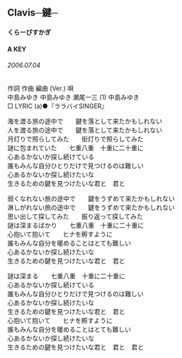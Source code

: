 ## Clavis─鍵─
#### くらーびすかぎ
#### A KEY
###### 2006.07.04


作詞  作曲  編曲 (Ver.)   唄   
中島みゆき   中島みゆき   瀬尾一三 (1)   中島みゆき   
□ LYRIC (a)●『ララバイSINGER』   
   
海を渡る旅の途中で　　鍵を落として来たかもしれない   
人を渡る旅の途中で　　鍵を落として来たかもしれない   
月灯りで照らしてみた　　街灯りで照らしてみた   
謎に包まれていた　　七重八重　十重に二十重に   
心あるかないか探し続けている   
誰もみんな自分ひとりだけで見つけるのは難しい   
心あるかないか探し続けたいな   
生きるための鍵を見つけたいな君と　君と   
   
弱くなれない旅の途中で　　鍵をうずめて来たかもしれない   
淋しがれない旅の途中で　　鍵をうずめて来たかもしれない   
思い出して探してみた　　振り返って探してみた   
謎は深まるばかり　　七重八重　十重に二十重に   
心抱いて抱いて　　ヒナを孵すように   
誰もみんな自分を暖めることはとても難しい   
心あるかないか探し続けたいな   
生きるための鍵を見つけたいな君と　君と   
   
謎は深まる　　七重八重　十重に二十重に   
心あるかないか探し続けている   
誰もみんな自分ひとりだけで見つけるのは難しい   
心あるかないか探し続けたいな   
生きるための鍵を見つけたいな君と　君と   
心抱いて抱いて　　ヒナを孵すように   
誰もみんな自分を暖めることはとても難しい   
心あるかないか探し続けたいな   
生きるための鍵を見つけたいな君と　君と　君と   